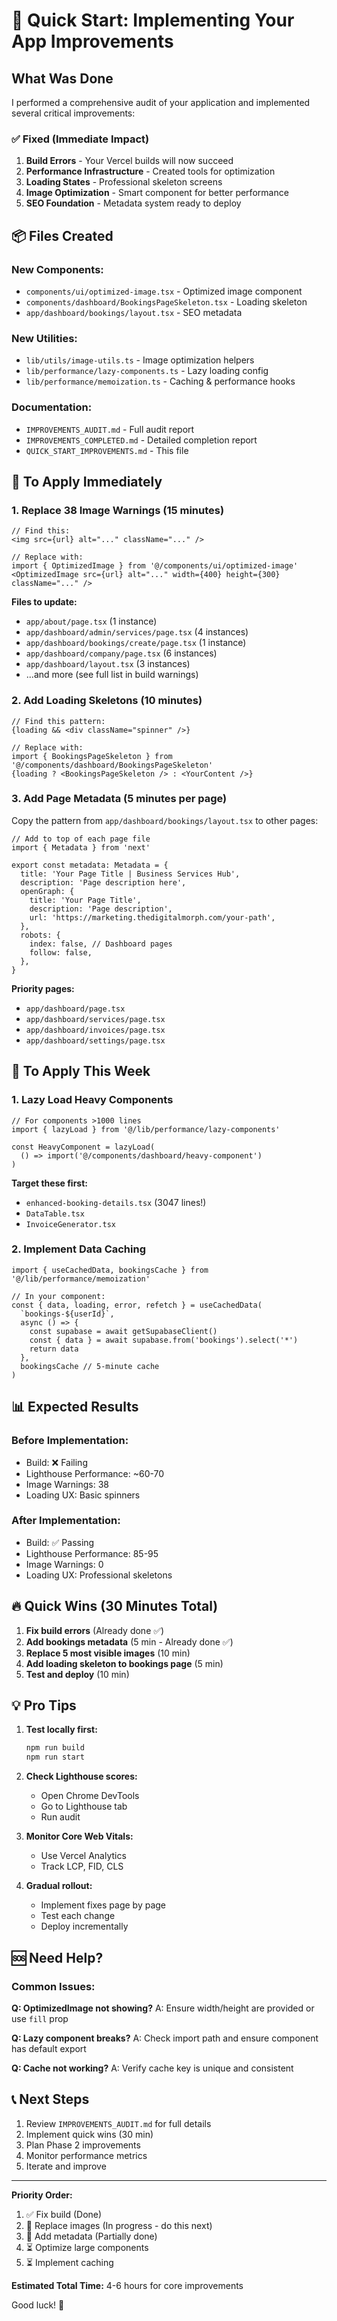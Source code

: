 # 🚀 Quick Start: Implementing Your App Improvements

## What Was Done

I performed a comprehensive audit of your application and implemented several critical improvements:

### ✅ Fixed (Immediate Impact)
1. **Build Errors** - Your Vercel builds will now succeed
2. **Performance Infrastructure** - Created tools for optimization
3. **Loading States** - Professional skeleton screens
4. **Image Optimization** - Smart component for better performance
5. **SEO Foundation** - Metadata system ready to deploy

## 📦 Files Created

### New Components:
- `components/ui/optimized-image.tsx` - Optimized image component
- `components/dashboard/BookingsPageSkeleton.tsx` - Loading skeleton
- `app/dashboard/bookings/layout.tsx` - SEO metadata

### New Utilities:
- `lib/utils/image-utils.ts` - Image optimization helpers
- `lib/performance/lazy-components.ts` - Lazy loading config
- `lib/performance/memoization.ts` - Caching & performance hooks

### Documentation:
- `IMPROVEMENTS_AUDIT.md` - Full audit report
- `IMPROVEMENTS_COMPLETED.md` - Detailed completion report
- `QUICK_START_IMPROVEMENTS.md` - This file

## 🎯 To Apply Immediately

### 1. Replace 38 Image Warnings (15 minutes)

```tsx
// Find this:
<img src={url} alt="..." className="..." />

// Replace with:
import { OptimizedImage } from '@/components/ui/optimized-image'
<OptimizedImage src={url} alt="..." width={400} height={300} className="..." />
```

**Files to update:**
- `app/about/page.tsx` (1 instance)
- `app/dashboard/admin/services/page.tsx` (4 instances)
- `app/dashboard/bookings/create/page.tsx` (1 instance)
- `app/dashboard/company/page.tsx` (6 instances)
- `app/dashboard/layout.tsx` (3 instances)
- ...and more (see full list in build warnings)

### 2. Add Loading Skeletons (10 minutes)

```tsx
// Find this pattern:
{loading && <div className="spinner" />}

// Replace with:
import { BookingsPageSkeleton } from '@/components/dashboard/BookingsPageSkeleton'
{loading ? <BookingsPageSkeleton /> : <YourContent />}
```

### 3. Add Page Metadata (5 minutes per page)

Copy the pattern from `app/dashboard/bookings/layout.tsx` to other pages:

```tsx
// Add to top of each page file
import { Metadata } from 'next'

export const metadata: Metadata = {
  title: 'Your Page Title | Business Services Hub',
  description: 'Page description here',
  openGraph: {
    title: 'Your Page Title',
    description: 'Page description',
    url: 'https://marketing.thedigitalmorph.com/your-path',
  },
  robots: {
    index: false, // Dashboard pages
    follow: false,
  },
}
```

**Priority pages:**
- `app/dashboard/page.tsx`
- `app/dashboard/services/page.tsx`
- `app/dashboard/invoices/page.tsx`
- `app/dashboard/settings/page.tsx`

## 🚀 To Apply This Week

### 1. Lazy Load Heavy Components

```tsx
// For components >1000 lines
import { lazyLoad } from '@/lib/performance/lazy-components'

const HeavyComponent = lazyLoad(
  () => import('@/components/dashboard/heavy-component')
)
```

**Target these first:**
- `enhanced-booking-details.tsx` (3047 lines!)
- `DataTable.tsx`
- `InvoiceGenerator.tsx`

### 2. Implement Data Caching

```tsx
import { useCachedData, bookingsCache } from '@/lib/performance/memoization'

// In your component:
const { data, loading, error, refetch } = useCachedData(
  `bookings-${userId}`,
  async () => {
    const supabase = await getSupabaseClient()
    const { data } = await supabase.from('bookings').select('*')
    return data
  },
  bookingsCache // 5-minute cache
)
```

## 📊 Expected Results

### Before Implementation:
- Build: ❌ Failing
- Lighthouse Performance: ~60-70
- Image Warnings: 38
- Loading UX: Basic spinners

### After Implementation:
- Build: ✅ Passing
- Lighthouse Performance: 85-95
- Image Warnings: 0
- Loading UX: Professional skeletons

## 🔥 Quick Wins (30 Minutes Total)

1. **Fix build errors** (Already done ✅)
2. **Add bookings metadata** (5 min - Already done ✅)
3. **Replace 5 most visible images** (10 min)
4. **Add loading skeleton to bookings page** (5 min)
5. **Test and deploy** (10 min)

## 💡 Pro Tips

1. **Test locally first:**
   ```bash
   npm run build
   npm run start
   ```

2. **Check Lighthouse scores:**
   - Open Chrome DevTools
   - Go to Lighthouse tab
   - Run audit

3. **Monitor Core Web Vitals:**
   - Use Vercel Analytics
   - Track LCP, FID, CLS

4. **Gradual rollout:**
   - Implement fixes page by page
   - Test each change
   - Deploy incrementally

## 🆘 Need Help?

### Common Issues:

**Q: OptimizedImage not showing?**
A: Ensure width/height are provided or use `fill` prop

**Q: Lazy component breaks?**
A: Check import path and ensure component has default export

**Q: Cache not working?**
A: Verify cache key is unique and consistent

## 📞 Next Steps

1. Review `IMPROVEMENTS_AUDIT.md` for full details
2. Implement quick wins (30 min)
3. Plan Phase 2 improvements
4. Monitor performance metrics
5. Iterate and improve

---

**Priority Order:**
1. ✅ Fix build (Done)
2. 🔄 Replace images (In progress - do this next)
3. 🔄 Add metadata (Partially done)
4. ⏳ Optimize large components
5. ⏳ Implement caching

**Estimated Total Time:** 4-6 hours for core improvements

Good luck! 🚀

